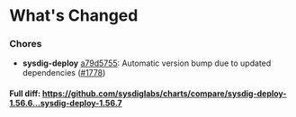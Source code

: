 # What's Changed

### Chores
- **sysdig-deploy** [a79d5755](https://github.com/sysdiglabs/charts/commit/a79d5755f9663e2a8619d648abb1243fa677aa4f): Automatic version bump due to updated dependencies ([#1778](https://github.com/sysdiglabs/charts/issues/1778))
#### Full diff: https://github.com/sysdiglabs/charts/compare/sysdig-deploy-1.56.6...sysdig-deploy-1.56.7
